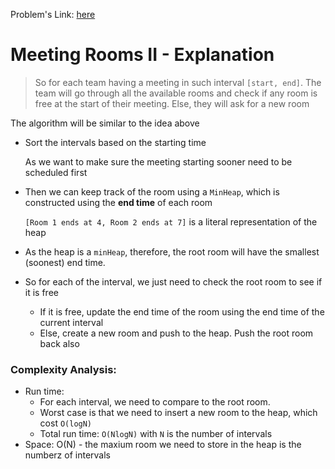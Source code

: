Problem's Link: [here](https://leetcode.com/problems/meeting-rooms-ii/)

# Meeting Rooms II - Explanation

> So for each team having a meeting in such interval `[start, end]`. The team will go through all the available rooms and check if any room is free at the start of their meeting. Else, they will ask for a new room

The algorithm will be similar to the idea above

- Sort the intervals based on the starting time

  As we want to make sure the meeting starting sooner need to be scheduled first

- Then we can keep track of the room using a `MinHeap`, which is constructed using the **end time** of each room

  `[Room 1 ends at 4, Room 2 ends at 7]` is a literal representation of the heap

- As the heap is a `minHeap`, therefore, the root room will have the smallest (soonest) end time.

- So for each of the interval, we just need to check the root room to see if it is free

  - If it is free, update the end time of the room using the end time of the current interval
  - Else, create a new room and push to the heap. Push the root room back also

### Complexity Analysis:

- Run time:
  - For each interval, we need to compare to the root room.
  - Worst case is that we need to insert a new room to the heap, which cost `O(logN)`
  - Total run time: `O(NlogN)` with `N` is the number of intervals
- Space: O(N) - the maxium room we need to store in the heap is the numberz of intervals
